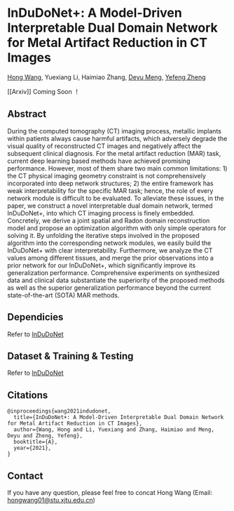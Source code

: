 # InDuDoNet+: A Model-Driven Interpretable Dual Domain Network for Metal Artifact Reduction in CT Images
[Hong Wang](https://hongwang01.github.io/), Yuexiang Li, Haimiao Zhang, [Deyu Meng](http://gr.xjtu.edu.cn/web/dymeng), [Yefeng Zheng](https://sites.google.com/site/yefengzheng/)

[[Arxiv]] Coming Soon ！

## Abstract
During the computed tomography (CT) imaging process, metallic implants within patients always cause harmful artifacts, which adversely degrade the visual quality of reconstructed CT images and negatively affect the subsequent clinical diagnosis. For the metal artifact reduction (MAR) task, current deep learning based methods have achieved promising performance. However, most of them share two main common limitations: 1) the CT physical imaging geometry constraint is not comprehensively incorporated into deep network structures; 2) the entire framework has weak interpretability for the specific MAR task; hence, the role of every network module is difficult to be evaluated. To alleviate these issues, in the paper, we construct a novel interpretable dual domain network, termed InDuDoNet+,  into which CT imaging process is finely embedded. Concretely, we derive a joint spatial and Radon domain reconstruction model and propose an optimization algorithm with only simple operators for solving it. By unfolding the iterative steps involved in the proposed algorithm into the corresponding network modules, we easily build the InDuDoNet+ with clear interpretability. Furthermore, we analyze the CT values among different tissues, and merge the prior observations into a prior network for our InDuDoNet+, which significantly improve its generalization performance. Comprehensive experiments on synthesized data and clinical data substantiate the superiority of the proposed methods as well as the superior generalization performance beyond the current state-of-the-art (SOTA) MAR methods.

## Dependicies 
Refer to [InDuDoNet](https://github.com/hongwang01/InDuDoNet)

## Dataset & Training & Testing
Refer to [InDuDoNet](https://github.com/hongwang01/InDuDoNet)


## Citations

```
@inproceedings{wang2021indudonet,
  title={InDuDoNet+: A Model-Driven Interpretable Dual Domain Network for Metal Artifact Reduction in CT Images},
  author={Wang, Hong and Li, Yuexiang and Zhang, Haimiao and Meng, Deyu and Zheng, Yefeng},
  booktitle={A},
  year={2021},
}
```

## Contact
If you have any question, please feel free to concat Hong Wang (Email: hongwang01@stu.xjtu.edu.cn)
